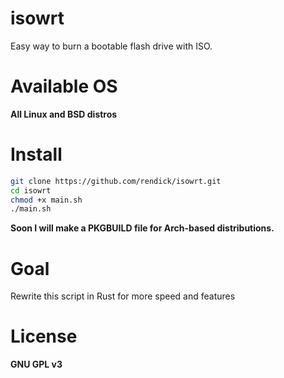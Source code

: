# isowrt

Easy way to burn a bootable flash drive with ISO.

# Available OS

**All Linux and BSD distros**

# Install

```bash
git clone https://github.com/rendick/isowrt.git
cd isowrt
chmod +x main.sh
./main.sh
```

**Soon I will make a PKGBUILD file for Arch-based distributions.**

# Goal

Rewrite this script in Rust for more speed and features

# License

**GNU GPL v3**
